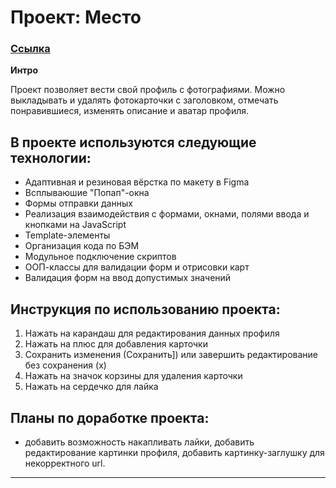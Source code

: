 # Проект: Место

### [Ссылка](https://sigvad.github.io/mesto/)

**Интро**

Проект позволяет вести свой профиль с фотографиями. Можно выкладывать и удалять фотокарточки с заголовком, отмечать понравившиеся, изменять описание и аватар профиля.


## В проекте используются следующие технологии:
* Адаптивная и резиновая вёрстка по макету в Figma
* Всплываюшие "Попап"-окна
* Формы отправки данных
* Реализация взаимодействия с формами, окнами, полями ввода и кнопками на JavaScript
* Template-элементы
* Организация кода по БЭМ
* Модульное подключение скриптов
* ООП-классы для валидации форм и отрисовки карт
* Валидация форм на ввод допустимых значений


## Инструкция по использованию проекта:
1. Нажать на карандаш для редактирования данных профиля
2. Нажать на плюс для добавления карточки
3. Сохранить изменения (Сохранить]) или завершить редактирование без сохранения (х)
4. Нажать на значок корзины для удаления карточки
5. Нажать на сердечко для лайка


## Планы по доработке проекта:
* добавить возможность накапливать лайки, добавить редактирование картинки профиля, добавить картинку-заглушку для некорректного url.

-------------------